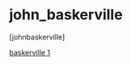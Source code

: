 # john_baskerville
[johnbaskerville]

[baskerville 1](https://katewilsonixd.github.io/john_baskerville/index.html)